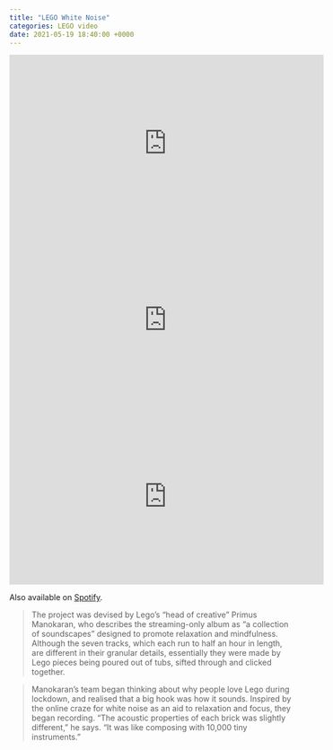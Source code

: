 ```yaml
---
title: "LEGO White Noise"
categories: LEGO video
date: 2021-05-19 18:40:00 +0000
---
```

<div><iframe width="560" height="315" src="https://www.youtube-nocookie.com/embed/F74ZPb-rlPY" title="YouTube video player" frameborder="0" allow="accelerometer; autoplay; clipboard-write; encrypted-media; gyroscope; picture-in-picture" allowfullscreen></iframe></div>

<div><iframe width="560" height="315" src="https://www.youtube-nocookie.com/embed/ZajF7rmyo0Y" title="YouTube video player" frameborder="0" allow="accelerometer; autoplay; clipboard-write; encrypted-media; gyroscope; picture-in-picture" allowfullscreen></iframe></div>

<div><iframe width="560" height="315" src="https://www.youtube-nocookie.com/embed/SU6a7FdSrH4" title="YouTube video player" frameborder="0" allow="accelerometer; autoplay; clipboard-write; encrypted-media; gyroscope; picture-in-picture" allowfullscreen></iframe></div>

Also available on <a href="https://open.spotify.com/album/6qZUya0mkucuxvoIp4akVT?si=1K6v2VedRhK0zsTB6ei5bw" target="_blank">Spotify</a>.

> The project was devised by Lego’s “head of creative” Primus Manokaran, who describes the streaming-only album as “a collection of soundscapes” designed to promote relaxation and mindfulness. Although the seven tracks, which each run to half an hour in length, are different in their granular details, essentially they were made by Lego pieces being poured out of tubs, sifted through and clicked together.

> Manokaran’s team began thinking about why people love Lego during lockdown, and realised that a big hook was how it sounds. Inspired by the online craze for white noise as an aid to relaxation and focus, they began recording. “The acoustic properties of each brick was slightly different,” he says. “It was like composing with 10,000 tiny instruments.”